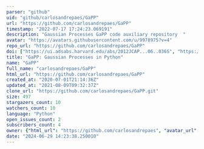 ```yaml
---
parser: "github"
uid: "github/carlosandrepaes/GaPP"
url: "https://github.com/carlosandrepaes/GaPP"
timestamp: "2022-07-17 17:24:23.069191"
description: "Gaussian Processes GaPP code auxiliary repository  "
avatar: "https://avatars.githubusercontent.com/u/9978975?v=4"
repo_url: "https://github.com/carlosandrepaes/GaPP"
doi: ["https://ui.adsabs.harvard.edu/abs/2012JCAP...06..036S", "https://ui.adsabs.harvard.edu/abs/2013ascl.soft03027S/abstract"]
title: "GaPP: Gaussian Processes in Python"
name: "GaPP"
full_name: "carlosandrepaes/GaPP"
html_url: "https://github.com/carlosandrepaes/GaPP"
created_at: "2020-07-01T21:14:36Z"
updated_at: "2021-08-09T09:32:37Z"
clone_url: "https://github.com/carlosandrepaes/GaPP.git"
size: 497
stargazers_count: 10
watchers_count: 10
language: "Python"
open_issues_count: 2
subscribers_count: 4
owner: {"html_url": "https://github.com/carlosandrepaes", "avatar_url": "https://avatars.githubusercontent.com/u/9978975?v=4", "login": "carlosandrepaes", "type": "User"}
date: "2024-06-29 14:23:38.250010"
---
```

